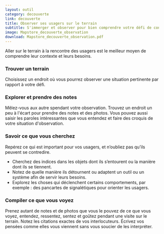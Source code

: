 ```yaml
---
layout: outil
category: decouverte
link: decouverte
title: Observer ses usagers sur le terrain
subtitle: S'immerger et observer pour bien comprendre votre défi de conception
image: Mapstore_decouverte_observation
download: Mapstore_decouverte_observation.pdf
---
```


Aller sur le terrain à la rencontre des usagers est le meilleur moyen de comprendre leur contexte et leurs besoins.

### Trouver un terrain
Choisissez un endroit où vous pourrez observer une situation pertinente par rapport à votre défi.

### Explorer et prendre des notes
Mêlez-vous aux autre spendant votre observation. Trouvez un endroit un peu à l'écart pour prendre des notes et des photos. Vous pouvez aussi saisir les paroles intéressantes que vous entendez et faire des croquis de votre situation d'observation.

### Savoir ce que vous cherchez 
Repérez ce qui est important pour vos usagers, et n’oubliez pas qu’ils peuvent se contredire.
* Cherchez des indices dans les objets dont ils s’entourent ou la manière dont ils se tiennent.  
* Notez de quelle manière ils détournent ou adaptent un outil ou un système afin de servir leurs besoins.  
* Explorez les choses qui déclenchent certains comportements, par exemple : des pancartes de signalétiques pour orienter les usagers. 

### Compiler ce que vous voyez  
Prenez autant de notes et de photos que vous le pouvez de ce que vous voyez, entendez, ressentez, sentez et goûtez pendant une visite sur le terrain. Notez les citations exactes de vos interlocuteurs. Écrivez vos pensées comme elles vous viennent sans vous soucier de les interpréter.